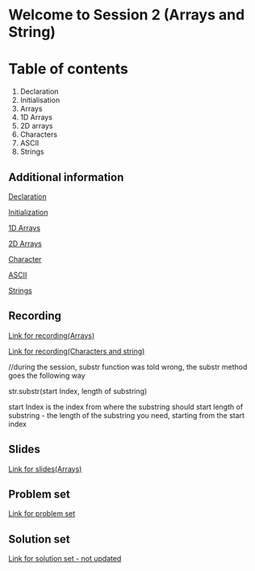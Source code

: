 # Welcome to Session 2 (Arrays and String)

# Table of contents

1.  Declaration
2.  Initialisation
3.  Arrays
4.  1D Arrays
5.  2D arrays
6.  Characters
7.  ASCII
8.  Strings

## Additional information

[Declaration](https://en.cppreference.com/w/cpp/language/declarations)

[Initialization](https://en.cppreference.com/w/cpp/language/initialization#:~:text=Initialization%20of%20a%20variable%20provides,return%20values%20are%20also%20initialized.)

[1D Arrays](https://codescracker.com/cpp/cpp-one-dimensional-arrays.htm)

[2D Arrays](https://www.javatpoint.com/cpp-multidimensional-array)

[Character](https://www.w3schools.com/cpp/cpp_data_types_char.asp)

[ASCII](https://en.cppreference.com/w/cpp/language/ascii)

[Strings](https://www.tutorialspoint.com/cplusplus/cpp_strings.htm)

## Recording

[Link for recording(Arrays)](https://drive.google.com/file/d/1pg0cZ0UNBz0Bdr9x_kEvC-Ft9PMnecVg/view?usp=sharing)

[Link for recording(Characters and string)](https://drive.google.com/file/d/1zMyCYQuyBkLR1IyKJ3JBWgPdVUU5OepN/view?usp=sharing)

//during the session, substr function was told wrong,
the substr method goes the following way

str.substr(start Index, length of substring)

start Index is the index from where the substring should start
length of substring - the length of the substring you need, starting from the start index

## Slides

[Link for slides(Arrays)](https://docs.google.com/presentation/d/1YNI1Q2LA-P-8bBCNvm0PP_VIYdrlzVFBUN3Hjai2mvg/edit?usp=sharing)

## Problem set

[Link for problem set](https://docs.google.com/document/d/1v4bofpjXk-NuljskF-Z0Oscp7krLZ12du4ZjWgI37fk/edit?usp=sharing)

## Solution set

[Link for solution set - not updated](https://docs.google.com/document/d/179rIYWCiJ_CzyO6kQWGpcG4ArshfEh_Oexq7U3lv2FM/edit?usp=sharing)
